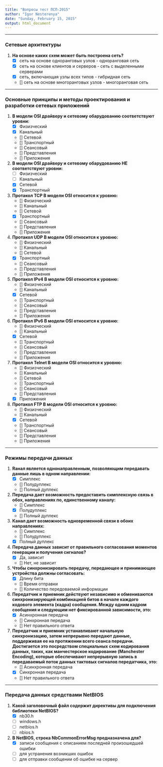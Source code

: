 ```yaml
---
title: "Вопросы тест ПСП-2015"
author: "Igor Nesterenya"
date: "Sunday, February 15, 2015"
output: html_document
---
```

***
### Сетевые архитектуры

1. **На основе каких схем может быть построена сеть?**
    + [x] сеть на основе одноранговых узлов - одноранговая сеть
    + [x] сеть на основе клиентов и серверов - сеть с выделенными серверами
    + [x] сеть, включающая узлы всех типов - гибридная сеть
    + [] сеть на основе многоранговых узлов - многоранговая сеть

***
### Основные принципы и методы проектирования и разработки сетевых приложений

1. **В модели OSI драйверу и сетевому обарудованию соответствуют уровни:**
    + [x] Физизческий
    + [x] Канальный
    + [] Сетевой
    + [] Транспортный
    + [] Сеансовый
    + [] Представления
    + [] Приложения
1. **В модели OSI драйверу и сетевому обарудованию НЕ соответствуют уровни:**
    + [ ] Физизческий
    + [ ] Канальный
    + [X] Сетевой
    + [X] Транспортный
2. **Протакол TCP В модели OSI относится к уровню:**
    + [] Физизческий
    + [] Канальный
    + [] Сетевой
    + [x] Транспортный
    + [] Сеансовый
    + [] Представления
    + [] Приложения
3. **Протакол UDP В модели OSI относится к уровню:**
    + [] Физизческий
    + [] Канальный
    + [] Сетевой
    + [x] Транспортный
    + [] Сеансовый
    + [] Представления
    + [] Приложения
4. **Протакол IPv4 В модели OSI относится к уровню:**
    + [] Физизческий
    + [] Канальный
    + [x] Сетевой
    + [] Транспортный
    + [] Сеансовый
    + [] Представления
    + [] Приложения
5. **Протакол IPv6 В модели OSI относится к уровню:**
    + [] Физизческий
    + [] Канальный
    + [x] Сетевой
    + [] Транспортный
    + [] Сеансовый
    + [] Представления
    + [] Приложения
6. **Протакол Telnet В модели OSI относится к уровню:**
    + [] Физизческий
    + [] Канальный
    + [] Сетевой
    + [] Транспортный
    + [] Сеансовый
    + [] Представления
    + [x] Приложения
7. **Протакол FTP В модели OSI относится к уровню:**
    + [] Физизческий
    + [] Канальный
    + [x] Сетевой
    + [] Транспортный
    + [] Сеансовый
    + [] Представления
    + [] Приложения

***
### Режимы передачи данных

1. **Rанал является однонаправленным, позволяющим передавать данные лишь в одном направлении:**
    + [x] Симплекс
    + [] Полудуплекс
    + [] Полный дуплекс
2. **Передача дает возможность предоставить симплексную связь в обох, направлениях по, единственному каналу:**
    + [] Симплекс
    + [x] Полудуплекс
    + [] Полный дуплекс
3. **Канал дает возможность одновременной связи в обоих направлениях:**
    + [] Симплекс
    + [] Полудуплекс
    + [x] Полный дуплекс
4. **Передача данных зависит от правильного согласования моментов генерации и получения сигналов?**
    + [x] Да, зависит
    + [] Нет, не зависит
5. **Чтобы синхронизировать передачу, передающее и принимающее устройства должны согласовать:**
    + [x] Длину бита
    + [] Время отправки
    + [] Количество передоваемой информации
6.  **Передатчик и приемник действуют независимо и обмениваются синхронизирующей комбинацией битов в начале каждого кодового элемента (кадра) сообщения. Между одним кадром сообщения и следующим нет фиксированной зависимости, это:**
    + [x] Асинхронная передача
    + [] Синхронная передача
    + [] Нет правильного ответа
7.  **Передатчик и приемник устанавливают начальную синхронизацию, затем непрерывно передают данные, поддерживая ее на протяжении всего сеанса передачи. Достигается это посредством специальных схем кодирования данных, таких, как манчестерское кодирование (Manchester Encoding), которые обеспечивают непрерывную запись в передаваемый поток данных тактовых сигналов передатчика, это:**
    + [] Асинхронная передача
    + [x] Синхронная передача
    + [] Нет правильного ответа

***
### Передача данных средствами NetBIOS

1. **Какой заголовочный файл содержит директивы для подключения библиотеки NetBIOS?**
    + [x] nb30.h
    + [ ] windows.h
    + [ ] netbios.h
    + [ ] nbios.h
2. **В NetBIOS, строка NbCommonErrorMsg предназначена для?**
    + [x] записи сообщения с описанием последней произошедшей ошибки
    + [ ] для устранения возникших ошибок
    + [ ] для отправки сообщении об ошибке на сервер